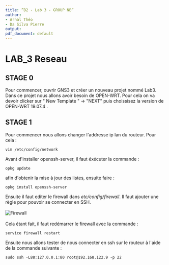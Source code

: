 ```yaml
---
title: ”B2 - Lab 3 - GROUP NB”
author:
- Arnal Théo
- Da Silva Pierre
output:
pdf_document: default
---
```


# LAB_3 Reseau

## STAGE 0

Pour commencer, ouvrir GNS3 et créer un nouveau projet nommé Lab3. Dans ce projet nous allons avoir besoin de OPEN-WRT. Pour cela on va devoir clicker sur " New Template " -> "NEXT" puis choissisez la version de OPEN-WRT 19.07.4 . 

## STAGE 1 

Pour commencer nous allons changer l'addresse ip lan du routeur. Pour cela : 
```
vim /etc/config/network
```



Avant d'installer openssh-server, il faut éxécuter la commande : 
```
opkg update
```
afin d'obtenir la mise à jour des listes, ensuite faire :
```
opkg install openssh-server
```
Ensuite il faut editer le firewall dans *etc/config/firewall*. Il faut ajouter une règle pour pouvoir se connecter en SSH.<br><br>
![Firewall](images/firewall.png)<br><br>
Cela étant fait, il faut redémarrer le firewall avec la commande :
```
service firewall restart
```
Ensuite nous allons tester de nous connecter en ssh sur le routeur à l'aide de la commande suivante : 
```
sudo ssh -L88:127.0.0.1:80 root@192.168.122.9 -p 22
```

